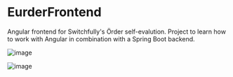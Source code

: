 # EurderFrontend
Angular frontend for Switchfully's Örder self-evalution. Project to learn how to work with Angular in combination with a Spring Boot backend.

![image](https://user-images.githubusercontent.com/58608713/144629638-64c1dbff-f41f-4562-9b01-82f759c4c5aa.png)

![image](https://user-images.githubusercontent.com/58608713/144629683-a112c69f-efb2-4714-a3fc-7703a7387dc7.png)
